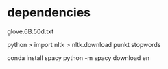 # dependencies

glove.6B.50d.txt

python > import nltk > nltk.download
punkt
stopwords

conda install spacy
python -m spacy download en
